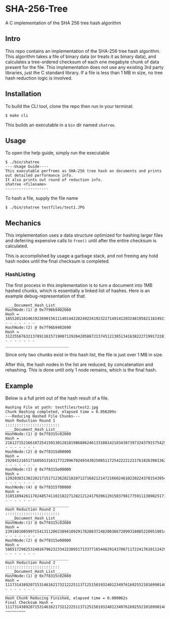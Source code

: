 # SHA-256-Tree
A C implementation of the SHA 256 tree hash algorithm

## Intro

This repo contains an implementation of the SHA-256 tree hash algorithm. This algorithm takes a file of binary data (or treats it as binary data), and calculates a tree-ordered checksum of each one megabyte chunk of data present for the file. This implementation does not use any existing 3rd party libraries, just the C standard library. If a file is less than 1 MB in size, no tree hash reduction logic is involved.

## Installation

To build the CLI tool, clone the repo then run in your terminal:

```
$ make cli
```

This builds an executable in a `bin` dir named `shatree`.

## Usage

To open the help guide, simply run the executable

```
$ ./bin/shatree
----Usage Guide----
This executable perfroms as SHA-256 tree hash on documents and prints out detailed performance info.
It also prints out round of reduction info.
shatree <filename>
-------------------
```

To hash a file, supply the file name
```
$ ./bin/shatree testfiles/test1.JPG
```

## Mechanics

This implementation uses a data structure optimized for hashing larger files and deferring expensive calls to `free()` until after the entire checksum is calculated.

This is accomplished by usage a garbage stack, and not freeing any hold hash nodes until the final checksum is completed.

### HashListing

The first process in this implementation is to turn a document into 1MB hashed chunks, which is essentially a linked list of hashes. Here is an example debug-representation of that.

```
____Document_Hash_List______
HashNode:(1) @ 0x7f96b9402660
Hash = 185520110146192269015611140144228249224192322714914120324819582118249211941499127
- - - - - - -
HashNode:(2) @ 0x7f96b9402690
Hash = 312255676321378911615719087129204205887213745121385134163822271991722812221732
- - - - - - -
____________________________
```

Since only two chunks exist in this hash list, the file is just over 1 MB in size.

After this, the hash nodes in the list are reduced, by concatenation and rehashing. This is done until only 1 node remains, which is the final hash.


## Example

Below is a full print out of the hash result of a file.

```
Hashing File at path: testfiles/test2.jpg
Chunk Hashing completed, elapsed time = 0.056209s
---Reducing Hashed File Chunks---
Hash Reduction Round 1
::::::::::::::::::::::::
____Document_Hash_List______
HashNode:(1) @ 0x7f8315c02660
Hash = 216127152166107254150130128181986886246133188142183438739732437915754250761552297156
- - - - - - -
HashNode:(2) @ 0x7f8315d00000
Hash = 2920412165171605013163177229967024934302508511725422221221761826398136223211127225
- - - - - - -
HashNode:(3) @ 0x7f8315e00000
Hash = 1292038313822021715171236282181071271682121472166024610220224378154395422318520521343230
- - - - - - -
HashNode:(4) @ 0x7f8315f00000
Hash = 3185189426117824857411021822712821212417920612915837981775911138982517125324521256
- - - - - - -
____________________________
Hash Reduction Round 2
::::::::::::::::::::::::
____Document_Hash_List______
HashNode:(1) @ 0x7f8315c02660
Hash = 23918810059971541311206230941892917820837248200366720993180852209519814321923471253
- - - - - - -
HashNode:(2) @ 0x7f8315e00000
Hash = 58651729825324016796232334223895171337716544629143706711722417610112429253179148
- - - - - - -
____________________________
Hash Reduction Round 3
::::::::::::::::::::::::
____Document_Hash_List______
HashNode:(1) @ 0x7f8315c02660
Hash = 11173143892071531461621732122251137125150193240123497616925521016990140207232423664175
- - - - - - -
____________________________
Hash Chunk Reducing Finished, elapsed time = 0.000062s
Final Checksum Hash = 11173143892071531461621732122251137125150193240123497616925521016990140207232423664175
~~~~~~~~~
```
